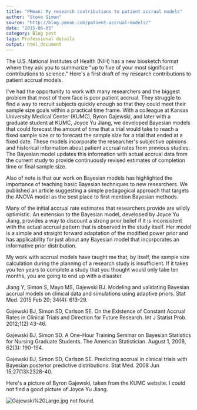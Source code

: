 ```yaml
---
title: "PMean: My research contributions to patient accrual models"
author: "Steve Simon"
source: "http://blog.pmean.com/patient-accrual-models/"
date: "2015-06-03"
category: Blog post
tags: Professional details
output: html_document
---
```


The U.S. National Institutes of Health (NIH) has a new biosketch format
where they ask you to summarize "up to five of your most significant
contributions to science." Here's a first draft of my research
contributions to patient accrual models.

<!---More--->

I've had the opportunity to work with many researchers and the biggest
problem that most of them face is poor patient accrual. They struggle to
find a way to recruit subjects quickly enough so that they could meet
their sample size goals within a practical time frame. With a colleague
at Kansas University Medical Center (KUMC), Byron Gajewski, and later
with a graduate student at KUMC, Joyce Yu Jiang, we developed Bayesian
models that could forecast the amount of time that a trial would take to
reach a fixed sample size or to forecast the sample size for a trial
that ended at a fixed date. These models incorporate the researcher's
subjective opinions and historical information about patient accrual
rates from previous studies. The Bayesian model updates this information
with actual accrual data from the current study to provide continuously
revised estimates of completion time or final sample size.

Also of note is that our work on Bayesian models has highlighted the
importance of teaching basic Bayesian techniques to new researchers. We
published an article suggesting a simple pedagogical approach that
targets the ANOVA model as the best place to first mention Bayesian
methods.

Many of the initial accrual rate estimates that researchers provide are
wildly optimistic. An extension to the Bayesian model, developed by
Joyce Yu Jiang, provides a way to discount a strong prior belief if it
is inconsistent with the actual accrual pattern that is observed in the
study itself. Her model is a simple and straight forward adaptation of
the modified power prior and has applicability for just about any
Bayesian model that incorporates an informative prior distribution.

My work with accrual models have taught me that, by itself, the sample
size calculation during the planning of a research study is
insufficient. If it takes you ten years to complete a study that you
thought would only take ten months, you are going to end up with a
disaster.

Jiang Y, Simon S, Mayo MS, Gajewski BJ. Modeling and validating Bayesian
accrual models on clinical data and simulations using adaptive priors.
Stat Med. 2015 Feb 20; 34(4): 613-29.

Gajewski BJ, Simon SD, Carlson SE. On the Existence of Constant Accrual
Rates in Clinical Trials and Direction for Future Research. Int J
Statist Prob. 2012;1(2):43-46.

Gajewski BJ, Simon SD. A One-Hour Training Seminar on Bayesian
Statistics for Nursing Graduate Students. The American Statistician.
August 1, 2008, 62(3): 190-194.

Gajewski BJ, Simon SD, Carlson SE. Predicting accrual in clinical trials
with Bayesian posterior predictive distributions. Stat Med. 2008 Jun
15;27(13):2328-40.

Here's a picture of Byron Gajewski, taken from the KUMC website. I could
not find a good picture of Joyce Yu Jiang.

![Gajewski%20Large.jpg not found.](../../../web/images/15/patient-accrual-models01.png)


